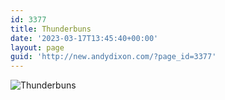 ```yaml
---
id: 3377
title: Thunderbuns
date: '2023-03-17T13:45:40+00:00'
layout: page
guid: 'http://new.andydixon.com/?page_id=3377'
---
```


![Thunderbuns](https://i0.wp.com/assets.g8x2.ldn.idrivee2-23.com/posters/Thunderbuns%2001.jpg?w=1200&ssl=1 "Thunderbuns")